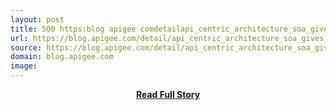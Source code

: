 ```yaml
---
layout: post
title: 500 https:blog apigee comdetailapi_centric_architecture_soa_gives_way_to_micro_services
url: https://blog.apigee.com/detail/api_centric_architecture_soa_gives_way_to_micro_services
source: https://blog.apigee.com/detail/api_centric_architecture_soa_gives_way_to_micro_services
domain: blog.apigee.com
image: 
---
```


<p></p>
<center><p><a href="https://blog.apigee.com/detail/api_centric_architecture_soa_gives_way_to_micro_services" style='padding:25px; font-sze:18px; font-weight: bold;'>Read Full Story</a></p></center>
